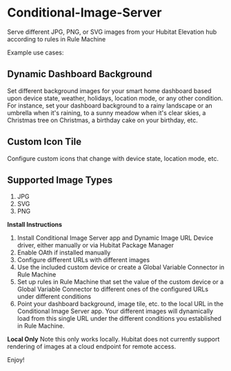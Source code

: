 # Conditional-Image-Server
Serve different JPG, PNG, or SVG images from your Hubitat Elevation hub according to rules in Rule Machine

Example use cases:
## Dynamic Dashboard Background ##
Set different background images for your smart home dashboard based upon device state, weather, holidays, location mode, or any other condition. For instance, set your dashboard background to a rainy landscape or an umbrella when it's raining, to a sunny meadow when it's clear skies, a Christmas tree on Christmas, a birthday cake on your birthday, etc.
## Custom Icon Tile ##
Configure custom icons that change with device state, location mode, etc.

## Supported Image Types ##
1. JPG
2. SVG
3. PNG

**Install Instructions**
1. Install Conditional Image Server app and Dynamic Image URL Device driver, either manually or via Hubitat Package Manager
2. Enable OAth if installed manually
3. Configure different URLs with different images
4. Use the included custom device or create a Global Variable Connector in Rule Machine
5. Set up rules in Rule Machine that set the value of the custom device or a Global Variable Connector to different ones of the configured URLs under different conditions
6. Point your dashboard background, image tile, etc. to the local URL in the Conditional Image Server app. Your different images will dynamically load from this single URL under the different conditions you established in Rule Machine.

**Local Only**
Note this only works locally. Hubitat does not currently support rendering of images at a cloud endpoint for remote access.

Enjoy!
